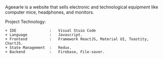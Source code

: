 Ageearle is a website that sells electronic and technological equipment like computer mice, headphones, and monitors.

Project Technology:

    + IDE               :   Visual Stuio Code
    + Language          :   Javascript.
    + Frontend          :   Framework ReactJS, Material UI, Toastity, ChartJS.
    + State Management  :   Redux.
    + Backend           :   Firebase, File-saver.
